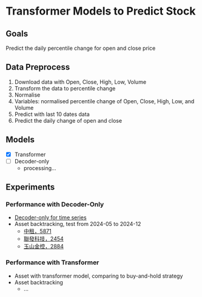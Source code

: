 # Transformer Models to Predict Stock 
## Goals
Predict the daily percentile change for open and close price

## Data Preprocess
1. Download data with Open, Close, High, Low, Volume
2. Transform the data to percentile change
3. Normalise
4. Variables: normalised percentile change of Open, Close, High, Low, and Volume
5. Predict with last 10 dates data
6. Predict the daily change of open and close

## Models 
- [x] Transformer
- [ ] Decoder-only
    - processing...

## Experiments
### Performance with Decoder-Only
- [Decoder-only for time series](https://research.google/blog/a-decoder-only-foundation-model-for-time-series-forecasting/)
- Asset backtracking, test from 2024-05 to 2024-12
    - [中租，5871](https://github.com/KJJHHH/Stock/blob/main/transformer/Model_Decoder/Model_Result/Decoder-only_class2_5871_backtest.png)
    - [聯發科技，2454](https://github.com/KJJHHH/Stock/blob/main/transformer/Model_Decoder/Model_Result/Decoder-only_class2_2454_backtest.png) 
    - [玉山金控，2884](https://github.com/KJJHHH/Stock/blob/main/transformer/Model_Decoder/Model_Result/Decoder-only_class2_2884_backtest.png) 
### Performance with Transformer
- Asset with transformer model, comparing to buy-and-hold strategy
- Asset backtracking
    - ...




